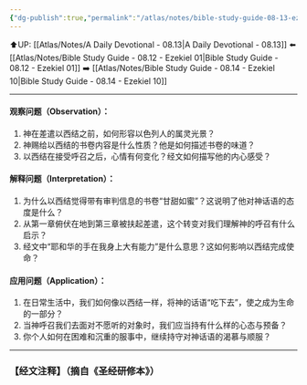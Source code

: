 ```yaml
---
{"dg-publish":true,"permalink":"/atlas/notes/bible-study-guide-08-13-ezekiel-02-01-03-15/"}
---
```


⬆️UP: [[Atlas/Notes/A Daily Devotional - 08.13\|A Daily Devotional - 08.13]]
⬅️ [[Atlas/Notes/Bible Study Guide - 08.12 - Ezekiel 01\|Bible Study Guide - 08.12 - Ezekiel 01]]
➡️ [[Atlas/Notes/Bible Study Guide - 08.14 - Ezekiel 10\|Bible Study Guide - 08.14 - Ezekiel 10]] 

---

#### 观察问题（Observation）：

1. 神在差遣以西结之前，如何形容以色列人的属灵光景？
2. 神赐给以西结的书卷内容是什么性质？他是如何描述书卷的味道？
3. 以西结在接受呼召之后，心情有何变化？经文如何描写他的内心感受？

#### 解释问题（Interpretation）：
1. 为什么以西结觉得带有审判信息的书卷“甘甜如蜜”？这说明了他对神话语的态度是什么？
2. 从第一章俯伏在地到第三章被扶起差遣，这个转变对我们理解神的呼召有什么启示？
3. 经文中“耶和华的手在我身上大有能力”是什么意思？这如何影响以西结完成使命？

#### 应用问题（Application）：
1. 在日常生活中，我们如何像以西结一样，将神的话语“吃下去”，使之成为生命的一部分？
2. 当神呼召我们去面对不愿听的对象时，我们应当持有什么样的心态与预备？
3. 你个人如何在困难和沉重的服事中，继续持守对神话语的渴慕与顺服？


---
### 【经文注释】（摘自《圣经研修本》）


